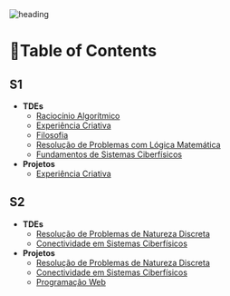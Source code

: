 <img alt="heading" src="https://github.com/mrslima/PUC_CC/blob/main/pages_resources/CC_header.png">

# 📖Table of Contents
## S1
- **TDEs**
  - [Raciocínio Algorítmico](https://github.com/mrslima/PUC_CC/tree/main/TDE/Raciocinio_Algoritmico)
  - [Experiência Criativa](https://github.com/mrslima/PUC_CC/tree/main/TDE/Experiencia_Criativa)
  - [Filosofia](https://github.com/mrslima/PUC_CC/tree/main/TDE/Filosofia)
  - [Resolução de Problemas com Lógica Matemática](https://github.com/mrslima/PUC_CC/tree/main/TDE/Resolucao_de_Problemas_com_Logica_Matematica)
  - [Fundamentos de Sistemas Ciberfísicos](https://github.com/mrslima/PUC_CC/tree/main/TDE/Fundamentos_de_Sistemas_Ciberfisicos)
- **Projetos**
  - [Experiência Criativa](https://github.com/mrslima/PUC_CC/tree/main/Projetos/Experiencia_Criativa)

## S2
- **TDEs**
  - [Resolução de Problemas de Natureza Discreta](https://github.com/mrslima/PUC_CC/tree/main/TDE/Resolucao_de_Problemas_de_Natureza_Discreta)
  - [Conectividade em Sistemas Ciberfísicos](https://github.com/mrslima/PUC_CC/tree/main/TDE/Conectividade_em_Sistemas_Ciberfisicos)
- **Projetos**
  - [Resolução de Problemas de Natureza Discreta](https://github.com/mrslima/PUC_CC/tree/main/Projetos/RPND)
  - [Conectividade em Sistemas Ciberfísicos](https://github.com/mrslima/PUC_CC/tree/main/Projetos/CSC)
  - [Programação Web](hhttps://github.com/mrslima/PUC_BCC/tree/main/Projetos/ProjetoWeb)
